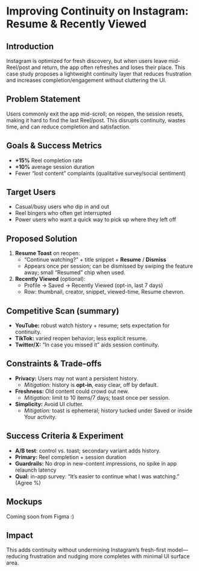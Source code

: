 # Improving Continuity on Instagram: Resume & Recently Viewed

## Introduction
Instagram is optimized for fresh discovery, but when users leave mid-Reel/post and return, the app often refreshes and loses their place. This case study proposes a lightweight continuity layer that reduces frustration and increases completion/engagement without cluttering the UI.

## Problem Statement
Users commonly exit the app mid-scroll; on reopen, the session resets, making it hard to find the last Reel/post. This disrupts continuity, wastes time, and can reduce completion and satisfaction.

## Goals & Success Metrics
- **+15%** Reel completion rate  
- **+10%** average session duration  
- Fewer “lost content” complaints (qualitative survey/social sentiment)

## Target Users
- Casual/busy users who dip in and out  
- Reel bingers who often get interrupted  
- Power users who want a quick way to pick up where they left off

## Proposed Solution
1) **Resume Toast** on reopen:  
   - “Continue watching?” + title snippet + **Resume** / **Dismiss**  
   - Appears once per session; can be dismissed by swiping the feature away; small “Resumed” chip when used.
2) **Recently Viewed** (optional):  
   - Profile → Saved → Recently Viewed (opt-in, last 7 days)  
   - Row: thumbnail, creator, snippet, viewed-time, Resume chevron.

## Competitive Scan (summary)
- **YouTube:** robust watch history + resume; sets expectation for continuity.  
- **TikTok:** varied reopen behavior; less explicit resume.  
- **Twitter/X:** “In case you missed it” aids session continuity.

## Constraints & Trade-offs
- **Privacy:** Users may not want a persistent history.  
  - *Mitigation:* history is **opt-in**, easy clear, off by default.  
- **Freshness:** Old content could crowd out new.  
  - *Mitigation:* limit to 10 items/7 days; toast once per session.  
- **Simplicity:** Avoid UI clutter.  
  - *Mitigation:* toast is ephemeral; history tucked under Saved or inside Your activity.

## Success Criteria & Experiment
- **A/B test**: control vs. toast; secondary variant adds history.  
- **Primary:** Reel completion + session duration  
- **Guardrails:** No drop in new-content impressions, no spike in app relaunch latency  
- **Qual:** in-app survey: “It’s easier to continue what I was watching.” (Agree %)

## Mockups
Coming soon from Figma :)

## Impact
This adds continuity without undermining Instagram’s fresh-first model—reducing frustration and nudging more completes with minimal UI surface area.
